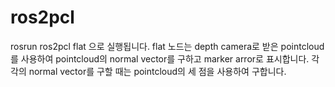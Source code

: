 # ros2pcl
rosrun ros2pcl flat 으로 실행됩니다.
flat 노드는 depth camera로 받은 pointcloud를 사용하여 
pointcloud의 normal vector를 구하고 marker arror로 표시합니다.
각각의 normal vector를 구할 때는 pointcloud의 세 점을 사용하여 구합니다.
